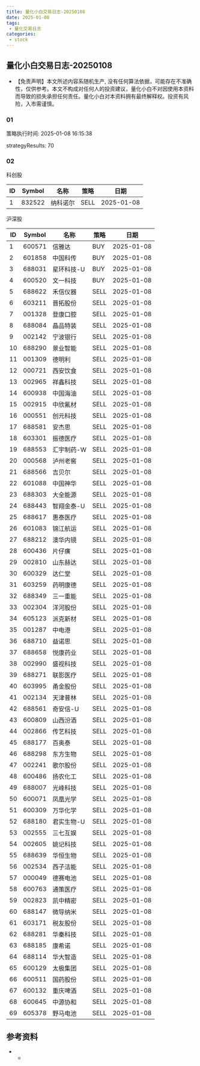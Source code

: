 ```yaml
---
title: 量化小白交易日志-20250108
date: 2025-01-08
tags:
 - 量化交易日志
categories: 
 - stock
---
```


## 量化小白交易日志-20250108

- 【免责声明】本文所述内容系随机生产, 没有任何算法依据，可能存在不准确性，仅供参考。本文不构成对任何人的投资建议，量化小白不对因使用本资料而导致的损失承担任何责任。量化小白对本资料拥有最终解释权。投资有风险，入市需谨慎。

### 01

策略执行时间: 2025-01-08 16:15:38

strategyResults: 70

### 02

科创股

|ID|Symbol|名称|策略|日期|
| ---- | ---- | ---- | ---- | ---- |
|1|832522|纳科诺尔|SELL|2025-01-08|

沪深股

|ID|Symbol|名称|策略|日期|
| ---- | ---- | ---- | ---- | ---- |
|1|600571|信雅达|BUY|2025-01-08|
|2|601858|中国科传|BUY|2025-01-08|
|3|688031|星环科技-U|BUY|2025-01-08|
|4|600520|文一科技|BUY|2025-01-08|
|5|688622|禾信仪器|SELL|2025-01-08|
|6|603211|晋拓股份|SELL|2025-01-08|
|7|001328|登康口腔|SELL|2025-01-08|
|8|688084|晶品特装|SELL|2025-01-08|
|9|002142|宁波银行|SELL|2025-01-08|
|10|688290|景业智能|SELL|2025-01-08|
|11|001309|德明利|SELL|2025-01-08|
|12|000721|西安饮食|SELL|2025-01-08|
|13|002965|祥鑫科技|SELL|2025-01-08|
|14|600938|中国海油|SELL|2025-01-08|
|15|002915|中欣氟材|SELL|2025-01-08|
|16|000551|创元科技|SELL|2025-01-08|
|17|688581|安杰思|SELL|2025-01-08|
|18|603301|振德医疗|SELL|2025-01-08|
|19|688553|汇宇制药-W|SELL|2025-01-08|
|20|000568|泸州老窖|SELL|2025-01-08|
|21|688566|吉贝尔|SELL|2025-01-08|
|22|601088|中国神华|SELL|2025-01-08|
|23|688303|大全能源|SELL|2025-01-08|
|24|688443|智翔金泰-U|SELL|2025-01-08|
|25|688617|惠泰医疗|SELL|2025-01-08|
|26|601083|锦江航运|SELL|2025-01-08|
|27|688212|澳华内镜|SELL|2025-01-08|
|28|600436|片仔癀|SELL|2025-01-08|
|29|002810|山东赫达|SELL|2025-01-08|
|30|600329|达仁堂|SELL|2025-01-08|
|31|603259|药明康德|SELL|2025-01-08|
|32|688349|三一重能|SELL|2025-01-08|
|33|002304|洋河股份|SELL|2025-01-08|
|34|605123|派克新材|SELL|2025-01-08|
|35|001287|中电港|SELL|2025-01-08|
|36|688710|益诺思|SELL|2025-01-08|
|37|688658|悦康药业|SELL|2025-01-08|
|38|002990|盛视科技|SELL|2025-01-08|
|39|688271|联影医疗|SELL|2025-01-08|
|40|603995|甬金股份|SELL|2025-01-08|
|41|002134|天津普林|SELL|2025-01-08|
|42|688561|奇安信-U|SELL|2025-01-08|
|43|600809|山西汾酒|SELL|2025-01-08|
|44|002866|传艺科技|SELL|2025-01-08|
|45|688177|百奥泰|SELL|2025-01-08|
|46|688298|东方生物|SELL|2025-01-08|
|47|002241|歌尔股份|SELL|2025-01-08|
|48|600486|扬农化工|SELL|2025-01-08|
|49|688007|光峰科技|SELL|2025-01-08|
|50|600071|凤凰光学|SELL|2025-01-08|
|51|600309|万华化学|SELL|2025-01-08|
|52|688180|君实生物-U|SELL|2025-01-08|
|53|002555|三七互娱|SELL|2025-01-08|
|54|002605|姚记科技|SELL|2025-01-08|
|55|688639|华恒生物|SELL|2025-01-08|
|56|002534|西子洁能|SELL|2025-01-08|
|57|000049|德赛电池|SELL|2025-01-08|
|58|600763|通策医疗|SELL|2025-01-08|
|59|002823|凯中精密|SELL|2025-01-08|
|60|688147|微导纳米|SELL|2025-01-08|
|61|603171|税友股份|SELL|2025-01-08|
|62|688281|华秦科技|SELL|2025-01-08|
|63|688185|康希诺|SELL|2025-01-08|
|64|688114|华大智造|SELL|2025-01-08|
|65|600129|太极集团|SELL|2025-01-08|
|66|600511|国药股份|SELL|2025-01-08|
|67|600132|重庆啤酒|SELL|2025-01-08|
|68|600645|中源协和|SELL|2025-01-08|
|69|605378|野马电池|SELL|2025-01-08|

## 参考资料

- -